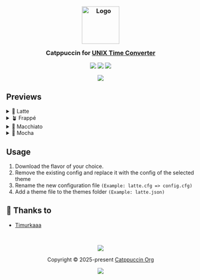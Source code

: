 <h3 align="center">
	<img src="https://raw.githubusercontent.com/catppuccin/catppuccin/main/assets/logos/exports/1544x1544_circle.png" width="100" alt="Logo"/><br/>
	<img src="https://raw.githubusercontent.com/catppuccin/catppuccin/main/assets/misc/transparent.png" height="30" width="0px"/>
	Catppuccin for <a href="https://github.com/Timurkaaaaaaa/UNIX-Converter">UNIX Time Converter</a>
	<img src="https://raw.githubusercontent.com/catppuccin/catppuccin/main/assets/misc/transparent.png" height="30" width="0px"/>
</h3>

<p align="center">
	<a href="https://github.com/Timurkaaaaaaa/unix-converter/stargazers"><img src="https://img.shields.io/github/stars/Timurkaaaaaaa/unix-converter?colorA=363a4f&colorB=b7bdf8&style=for-the-badge"></a>
	<a href="https://github.com/Timurkaaaaaaa/unix-converter/issues"><img src="https://img.shields.io/github/issues/Timurkaaaaaaa/unix-converter?colorA=363a4f&colorB=f5a97f&style=for-the-badge"></a>
	<a href="https://github.com/Timurkaaaaaaa/unix-converter/contributors"><img src="https://img.shields.io/github/contributors/Timurkaaaaaaa/unix-converter?colorA=363a4f&colorB=a6da95&style=for-the-badge"></a>
</p>

<p align="center">
	<img src="https://raw.githubusercontent.com/Timurkaaaaaaa/unix-converter/refs/heads/main/assets/preview.webp"/>
</p>

## Previews

<details>
<summary>🌻 Latte</summary>
<img src="https://raw.githubusercontent.com/Timurkaaaaaaa/unix-converter/refs/heads/main/assets/latte.webp"/>
</details>
<details>
<summary>🪴 Frappé</summary>
<img src="https://raw.githubusercontent.com/Timurkaaaaaaa/unix-converter/refs/heads/main/assets/frappe.webp"/>
</details>
<details>
<summary>🌺 Macchiato</summary>
<img src="https://raw.githubusercontent.com/Timurkaaaaaaa/unix-converter/refs/heads/main/assets/macchiato.webp"/>
</details>
<details>
<summary>🌿 Mocha</summary>
<img src="https://raw.githubusercontent.com/Timurkaaaaaaa/unix-converter/refs/heads/main/assets/mocha.webp"/>
</details>

## Usage

1. Download the flavor of your choice.
2. Remove the existing config and replace it with the config of the selected theme
3. Rename the new configuration file `(Example: latte.cfg => config.cfg)`
4. Add a theme file to the themes folder `(Example: latte.json)`

## 💝 Thanks to

- [Timurkaaa](https://github.com/Timurkaaaaaaa)

&nbsp;

<p align="center">
	<img src="https://raw.githubusercontent.com/catppuccin/catppuccin/main/assets/footers/gray0_ctp_on_line.svg?sanitize=true" />
</p>

<p align="center">
	Copyright &copy; 2025-present <a href="https://github.com/catppuccin" target="_blank">Catppuccin Org</a>
</p>

<p align="center">
	<a href="https://github.com/catppuccin/catppuccin/blob/main/LICENSE"><img src="https://img.shields.io/static/v1.svg?style=for-the-badge&label=License&message=MIT&logoColor=d9e0ee&colorA=363a4f&colorB=b7bdf8"/></a>
</p>
